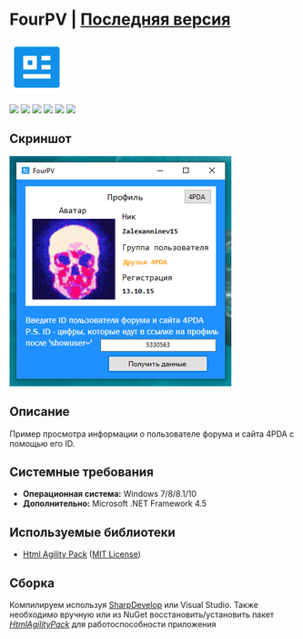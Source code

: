 # FourPV | [Последняя версия](https://github.com/Zalexanninev15/FourPV/releases/latest)

![alt](https://github.com/Zalexanninev15/FourPV/raw/main/FourPV.png)

[![](https://img.shields.io/badge/OS-Windows-informational?logo=windows)](https://github.com/Zalexanninev15/FourPV)
[![](https://img.shields.io/github/v/release/Zalexanninev15/FourPV)](https://github.com/Zalexanninev15/FourPV/releases/latest)
[![](https://img.shields.io/github/downloads/Zalexanninev15/FourPV/total.svg)](https://github.com/Zalexanninev15/FourPV/releases)
[![](https://img.shields.io/badge/license-GPLv3-green.svg)](LICENSE)
[![](https://img.shields.io/badge/donate-QIWI-FF8C00.svg)](https://qiwi.com/n/ZALEXANNINEV15)
[![](https://img.shields.io/badge/donate-YooMoney-8B3FFD.svg)](https://yoomoney.ru/to/410015106319420)

## Скриншот

![alt](https://github.com/Zalexanninev15/FourPV/blob/main/Screenshot.png)

## Описание

Пример просмотра информации о пользователе форума и сайта 4PDA с помощью его ID.

## Системные требования
- **Операционная система:** Windows 7/8/8.1/10
- **Дополнительно:** Microsoft .NET Framework 4.5

## Используемые библиотеки

* [Html Agility Pack](https://github.com/zzzprojects/html-agility-pack) ([MIT License](https://github.com/zzzprojects/html-agility-pack/blob/master/LICENSE))

## Сборка

Компилируем используя [SharpDevelop](https://sourceforge.net/projects/sharpdevelop/) или Visual Studio. Также необходимо вручную или из NuGet восстановить/установить пакет [*HtmlAgilityPack*](https://www.nuget.org/packages/HtmlAgilityPack) для работоспособности приложения
